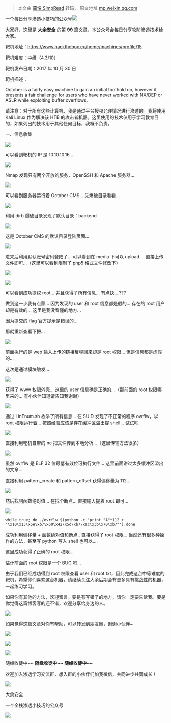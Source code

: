 > 本文由 [简悦 SimpRead](http://ksria.com/simpread/) 转码， 原文地址 [mp.weixin.qq.com](https://mp.weixin.qq.com/s/p_2OtYijhkF90LMNnDB8XA)

一个每日分享渗透小技巧的公众号![](https://mmbiz.qpic.cn/mmbiz_png/O7dWXt4o5KPTQKiaXksbZia7PmHLPX2vnCWsznInTj3b9TFYtTDIYG6lDGJZYYSv72NsVWF24Kjlo4MT29tEOQSg/640?wx_fmt=png)

  

  

大家好，这里是 **大余安全** 的第 **99** 篇文章，本公众号会每日分享攻防渗透技术给大家。

  

靶机地址：https://www.hackthebox.eu/home/machines/profile/15

靶机难度：中级（4.3/10）

靶机发布日期：2017 年 10 月 30 日

靶机描述：

October is a fairly easy machine to gain an initial foothold on, however it presents a fair challenge for users who have never worked with NX/DEP or ASLR while exploiting buffer overflows.

请注意：对于所有这些计算机，我是通过平台授权允许情况进行渗透的。我将使用 Kali Linux 作为解决该 HTB 的攻击者机器。这里使用的技术仅用于学习教育目的，如果列出的技术用于其他任何目标，我概不负责。

  

  

  

一、信息收集

  

  

  

![](https://mmbiz.qpic.cn/mmbiz_png/O7dWXt4o5KMRyYqwe9TiasuxKiaVMpWHiapn2iaBZI6Y7icevkCS7ZxAcN2gJ7VXqyxnjIBicZ3WYn2h7eaMic2IjQ9kg/640?wx_fmt=png)

可以看到靶机的 IP 是 10.10.10.16....

![](https://mmbiz.qpic.cn/mmbiz_png/O7dWXt4o5KMRyYqwe9TiasuxKiaVMpWHiapQTyleAHrQGHtOHS1f1GCr7tTOgtia9VDFDKJ9cCspgmGCwibsk8uJviaA/640?wx_fmt=png)

Nmap 发现只有两个开放的服务，OpenSSH 和 Apache 服务器....

![](https://mmbiz.qpic.cn/mmbiz_png/O7dWXt4o5KMRyYqwe9TiasuxKiaVMpWHiapMB3kyu0FX88usN0Jjq7icPxqRhLKkEQcygLVwD5yMllYJMiaaQhGVkhg/640?wx_fmt=png)

可以看到服务器运行着 October CMS... 先爆破目录看看...

![](https://mmbiz.qpic.cn/mmbiz_png/O7dWXt4o5KMRyYqwe9TiasuxKiaVMpWHiapyFd73DVWOwAuc02zUVGAu0NCnmZiaSFHh1qf0dW2hgfIazNL3Ye61gA/640?wx_fmt=png)

利用 dirb 爆破目录发现了默认目录：backend

![](https://mmbiz.qpic.cn/mmbiz_png/O7dWXt4o5KMRyYqwe9TiasuxKiaVMpWHiapL0RtX80kpbe1jnPYNbU8ST0A53b9icr1hEFSNibib2bv4OLnLPO78KsGA/640?wx_fmt=png)

这是 October CMS 的默认目录登陆页面...

![](https://mmbiz.qpic.cn/mmbiz_png/O7dWXt4o5KMRyYqwe9TiasuxKiaVMpWHiapexyQIYNDvTUKSIvsZdvPiab3uCJWSnkm5Mt3ryJohgcpDkBJWOh6XoQ/640?wx_fmt=png)

进来后利用默认账号密码登陆了... 可以看到在 media 下可以 upload.... 直接上传文件即可...（这里可以看到限制了 php5 格式文件修改下）

![](https://mmbiz.qpic.cn/mmbiz_png/O7dWXt4o5KMRyYqwe9TiasuxKiaVMpWHiapPqGsI7vFV7KxzjEC42F3GFH5eYKcJYXZ4ZujSDfOEqfhUVOKQd5nWA/640?wx_fmt=png)

![](https://mmbiz.qpic.cn/mmbiz_png/O7dWXt4o5KMRyYqwe9TiasuxKiaVMpWHiap5zYtjUMq27EXJxwN3vylALibYQW4vrRzian807UQMT9HZGvo4VUcap7w/640?wx_fmt=png)

可以看到成功提权 root... 并且获得了所有信息... 有点快....???

做到这一步我有点蒙... 因为发现的 user 和 root 信息都是假的... 存在的 root 用户却是有效的... 这里是我没看懂的地方...

因为提交的 flag 官方提示是错误的...

那就重新查看下把...

![](https://mmbiz.qpic.cn/mmbiz_png/O7dWXt4o5KMRyYqwe9TiasuxKiaVMpWHiapbhhpxDtFTXqsxwlOLWYcx1vRaCibzeLQhECFu394PEladgBZtS5IVpA/640?wx_fmt=png)

前面执行的是 web 输入上传的链接反弹回来却是 root 权限... 但是信息都是虚假的...

这次是通过模块触发...

![](https://mmbiz.qpic.cn/mmbiz_png/O7dWXt4o5KMRyYqwe9TiasuxKiaVMpWHiapPeTUXKxmKD0Hkj8ue3CDwn1UXlZ1IPibvJxMDTjOssCdhV55oib6f44A/640?wx_fmt=png)

获得了 www 权限外壳... 这里的 user 信息确是正确的...（那前面的 root 权限哪里来的... 有小伙伴知道请告知我谢谢）

![](https://mmbiz.qpic.cn/mmbiz_png/O7dWXt4o5KMRyYqwe9TiasuxKiaVMpWHiapk5FF7ZibacMbEPLkCh9VKW3TsYTib2z0yWCwsG01iaN4repYRkmwa3nrA/640?wx_fmt=png)

通过 LinEnum.sh 枚举了所有信息... 在 SUID 发现了不正常的程序 ovrflw，以 root 权限运行着... 按照经验应该是存在缓冲区溢出提 shell... 试试吧

![](https://mmbiz.qpic.cn/mmbiz_png/O7dWXt4o5KMRyYqwe9TiasuxKiaVMpWHiapPbs21JCk75SYoaW1oOWrUFToMqwZibMXeQ62PF1l7jGoFbBxX45PIsg/640?wx_fmt=png)

直接利用靶机自带的 nc 把文件传到本地分析...（这里传输方法很多）

![](https://mmbiz.qpic.cn/mmbiz_png/O7dWXt4o5KMRyYqwe9TiasuxKiaVMpWHiapzgauDACQGpOancqS6HgmohX5IN10XeYm6TicRyia6tiaveCZhw4H2YMNA/640?wx_fmt=png)

虽然 ovrflw 是 ELF 32 位最低有效位可执行文件... 这里前面讲过太多缓冲区溢出的文章...

直接利用 pattern_create 和 pattern_offset 获得偏移量为 112...

![](https://mmbiz.qpic.cn/mmbiz_png/O7dWXt4o5KMRyYqwe9TiasuxKiaVMpWHiapqI4LpZQS8wTHmEG4uHlfib1KicKsuSNgM7vPOtqmwZZTCS50QuYibPQhQ/640?wx_fmt=png)

然后找到函数绝对值... 在找个断点... 直接输入提权 root 即可...

![](https://mmbiz.qpic.cn/mmbiz_png/O7dWXt4o5KMRyYqwe9TiasuxKiaVMpWHiap14Z57NYewS694GC8XGgERMlOFYyzicbZWqxaZMm6t0bQ037KHkiaT7VQ/640?wx_fmt=png)

```
while true; do ./ovrflw $(python -c 'print "A"*112 + "\x10\x13\x5e\xb7\x60\x42\x5d\xb7\xac\x3b\x70\xb7"');done
```

成功利用偏移量 + 函数绝对值和断点.. 直接获得了 root 权限... 当然还有很多种操作的方法，甚至写 python 写入 shell 也可以....

这里成功获得了正确的 root 权限...

估计前面的 root 权限是一个 BUG 吧...

由于我们已经成功得到 root 权限查看 user 和 root.txt，因此完成这台中等难度的靶机，希望你们喜欢这台机器，请继续关注大余后期会有更多具有挑战性的机器，一起练习学习。

如果你有其他的方法，欢迎留言。要是有写错了的地方，请你一定要告诉我。要是你觉得这篇博客写的还不错，欢迎分享给身边的人。

![](https://mmbiz.qpic.cn/mmbiz_png/nLSlp1hFMwsA5K49ZxLYXtEibosgIZkIlYqhXqx03XbFqNrVBAm5axMu7OLyRv4RXEQdpzTBFs5wfhaLhvqw41Q/640?wx_fmt=png)

如果觉得这篇文章对你有帮助，可以转发到朋友圈，谢谢小伙伴~

![](https://mmbiz.qpic.cn/mmbiz_png/c5xrRn4430AnqkfAJc38Vpnc5XiaADLTjiciciaibYU4EHw3Nuh7YMtuB0hz3sb8Em9iatt5skAsibuuysPLdLY5LtWOw/640?wx_fmt=png)

![](https://mmbiz.qpic.cn/mmbiz_png/p3lIbvldZiabdI5iaCb3icRhtygUuo2sp6Hcdq0ANlpy5W3gL628uq032jsoVnGnl6HdGrgDXjfazFtkp6IInibDdQ/640?wx_fmt=png)

![](https://mmbiz.qpic.cn/mmbiz_png/O7dWXt4o5KPqjaFWwyrrhiciahSpOibxqKvSIFX0iaPcG00CjYIwQDwIDeIicmFMlOVNyhWYVSE8pJK566UK3YOUNWQ/640?wx_fmt=png)

随缘收徒中~~ **随缘收徒中~~** **随缘收徒中~~**

欢迎加入渗透学习交流群，想入群的小伙伴们加我微信，共同进步共同成长！

![](https://mmbiz.qpic.cn/mmbiz_png/ndicuTO22p6ibN1yF91ZicoggaJJZX3vQ77Vhx81O5GRyfuQoBRjpaUyLOErsSo8PwNYlT1XzZ6fbwQuXBRKf4j3Q/640?wx_fmt=png)  

大余安全

一个全栈渗透小技巧的公众号

![](https://mmbiz.qpic.cn/mmbiz_png/O7dWXt4o5KPTQKiaXksbZia7PmHLPX2vnCSsnsc7MHh257oYRic1MOT8qibABNUEnTq9DUL7QBwnS52EheJf4m8iaTQ/640?wx_fmt=png)